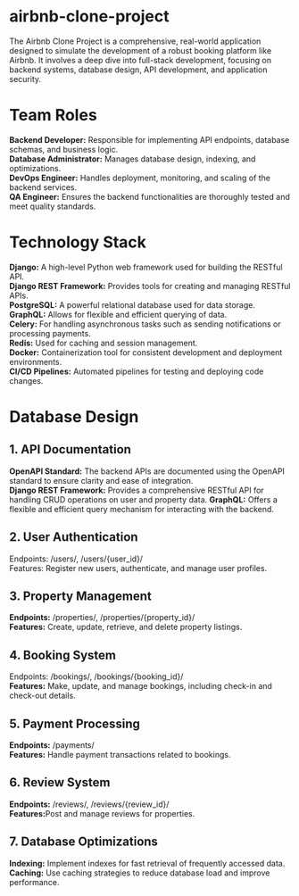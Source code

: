 # airbnb-clone-project
The Airbnb Clone Project is a comprehensive, real-world application designed to simulate the development of a robust booking platform like Airbnb. It involves a deep dive into full-stack development, focusing on backend systems, database design, API development, and application security. 

  <h1> Team Roles</h1>
<b>Backend Developer:</b> Responsible for implementing API endpoints, database schemas, and business logic.<br>
<b>Database Administrator:</b> Manages database design, indexing, and optimizations.<br>
<b>DevOps Engineer:</b> Handles deployment, monitoring, and scaling of the backend services.<br>
<b>QA Engineer:</b> Ensures the backend functionalities are thoroughly tested and meet quality standards.<br>

<h1>Technology Stack</h1>
<b>Django:</b> A high-level Python web framework used for building the RESTful API.<br>
<b>Django REST Framework:</b> Provides tools for creating and managing RESTful APIs.<br>
<b>PostgreSQL:</b> A powerful relational database used for data storage.<br>
<b>GraphQL:</b> Allows for flexible and efficient querying of data.<br>
<b>Celery:</b> For handling asynchronous tasks such as sending notifications or processing payments.<br>
<b>Redis:</b> Used for caching and session management.<br>
<b>Docker:</b> Containerization tool for consistent development and deployment environments.<br>
<b>CI/CD Pipelines:</b> Automated pipelines for testing and deploying code changes.<br>

<h1>Database Design</h1>
<h2>1. API Documentation</h2>
<b>OpenAPI Standard:</b> The backend APIs are documented using the OpenAPI standard to ensure clarity and ease of integration.<br>
<b>Django REST Framework:</b> Provides a comprehensive RESTful API for handling CRUD operations on user and property data.
<b>GraphQL:</b> Offers a flexible and efficient query mechanism for interacting with the backend.
<h2>2. User Authentication</h2>
Endpoints: /users/, /users/{user_id}/ <br>
Features: Register new users, authenticate, and manage user profiles.<br>
<h2>3. Property Management</h2>
<b>Endpoints:</b> /properties/, /properties/{property_id}/<br>
<b>Features:</b> Create, update, retrieve, and delete property listings.<br>
<h2>4. Booking System</h2
<b>Endpoints:</b> /bookings/, /bookings/{booking_id}/<br>
<b>Features:</b> Make, update, and manage bookings, including check-in and check-out details.<br>
<h2>5. Payment Processing</h2>
<b>Endpoints:</b> /payments/ <br>
<b>Features:</b> Handle payment transactions related to bookings.<br>
<h2>6. Review System</h2>
<b>Endpoints:</b> /reviews/, /reviews/{review_id}/<br>
<b>Features:</b>Post and manage reviews for properties.<br>
<h2>7. Database Optimizations</h2>
<b>Indexing:</b> Implement indexes for fast retrieval of frequently accessed data.<br>
<b>Caching:</b> Use caching strategies to reduce database load and improve performance.<br>
